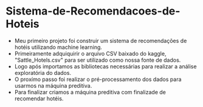 # Sistema-de-Recomendacoes-de-Hoteis
- Meu primeiro projeto foi construir um sistema de recomendações de hotéis utilizando machine learning.
- Primeiramente adquiquirir o arquivo CSV baixado do kaggle, "Sattle_Hotels.csv" para ser utilizado como nossa fonte de dados.
- Logo após importamos as bibliotecas necessárias para realizar a análise exploratória do dados.
- O proxímo passo foi realizar o pré-processamento dos dados para usarmos na máquina preditiva.
- Para finalizar criamos a máquina preditiva com finalizade de recomendar hotéis.
